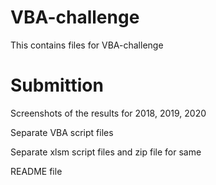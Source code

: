# VBA-challenge
This contains files for VBA-challenge

# Submittion 
Screenshots of the results for 2018, 2019, 2020

Separate VBA script files 

Separate xlsm script files and zip file for same

README file 
